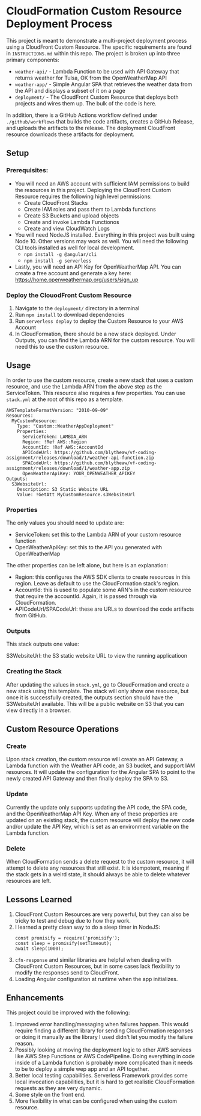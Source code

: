 # CloudFormation Custom Resource Deployment Process

This project is meant to demonstrate a multi-project deployment process using a CloudFront Custom Resource. The specific requirements are found in `INSTRUCTIONS.md` within this repo. The project is broken up into three primary components:

- `weather-api/` - Lambda Function to be used with API Gateway that returns weather for Tulsa, OK from the OpenWeatherMap API
- `weather-app/` - Simple Angular SPA that retrieves the weather data from the API and displays a subset of it on a page
- `deployment/` - The CloudFront Custom Resource that deploys both projects and wires them up. The bulk of the code is here.

In addition, there is a GitHub Actions workflow defined under `./github/workflows` that builds the code artifacts, creates a GitHub Release, and uploads the artifacts to the release. The deployment CloudFront resource downloads these artifacts for deployment.

## Setup

### Prerequisites:

- You will need an AWS account with sufficient IAM permissions to build the resources in this project. Deploying the CloudFront Custom Resource requires the following high level permissions:
  - Create CloudFront Stacks
  - Create IAM roles and pass them to Lambda functions
  - Create S3 Buckets and upload objects
  - Create and invoke Lambda Functionos
  - Create and view CloudWatch Logs
- You will need NodeJS installed. Everything in this project was built using Node 10. Other versions may work as well. You will need the following CLI tools installed as well for local development.
  - `npm install -g @angular/cli`
  - `npm install -g serverless`
- Lastly, you will need an API Key for OpenWeatherMap API. You can create a free account and generate a key here: https://home.openweathermap.org/users/sign_up

### Deploy the ClouodFront Custom Resource

1. Navigate to the `deployment/` directory in a terminal
2. Run `npm install` to download dependencies
3. Run `serverless deploy` to deploy the Custom Resource to your AWS Account
4. In CloudFormation, there should be a new stack deployed. Under Outputs, you can find the Lambda ARN for the custom resource. You will need this to use the custom resource.

## Usage

In order to use the custom resource, create a new stack that uses a custom resource, and use the Lambda ARN from the above step as the ServiceToken. This resource also requires a few properties. You can use `stack.yml` at the root of this repo as a template.

```
AWSTemplateFormatVersion: "2010-09-09"
Resources:
  MyCustomResource:
    Type: "Custom::WeatherAppDeployment"
    Properties:
      ServiceToken: LAMBDA_ARN
      Region: !Ref AWS::Region
      AccountId: !Ref AWS::AccountId
      APICodeUrl: https://github.com/blytheaw/vf-coding-assignment/releases/download/1/weather-api-function.zip
      SPACodeUrl: https://github.com/blytheaw/vf-coding-assignment/releases/download/1/weather-app.zip
      OpenWeatherApiKey: YOUR_OPENWEATHER_APIKEY
Outputs:
  S3WebsiteUrl:
    Description: S3 Static Website URL
    Value: !GetAtt MyCustomResource.s3WebsiteUrl
```

### Properties

The only values you should need to update are:

- ServiceToken: set this to the Lambda ARN of your custom resource function
- OpenWeatherApiKey: set this to the API you generated with OpenWeatherMap

The other properties can be left alone, but here is an explanation:

- Region: this configures the AWS SDK clients to create resources in this region. Leave as default to use the CloudFormation stack's region.
- AccountId: this is used to populate some ARN's in the custom resource that require the accountId. Again, it is passed through via CloudFormation.
- APICodeUrl/SPACodeUrl: these are URLs to download the code artifacts from GitHub.

### Outputs

This stack outputs one value:

S3WebsiteUrl: the S3 static website URL to view the running applicatioon

### Creating the Stack

After updating the values in `stack.yml`, go to CloudFormation and create a new stack using this template. The stack will only show one resource, but once it is successfully created, the outputs section should have the S3WebsiteUrl available. This will be a public website on S3 that you can view directly in a browser.

## Custom Resource Operations

### Create

Upon stack creation, the custom resource will create an API Gateway, a Lambda function with the Weather API code, an S3 bucket, and support IAM resources. It will update the configuration for the Angular SPA to point to the newly created API Gateway and then finally deploy the SPA to S3.

### Update

Currently the update only supports updating the API code, the SPA code, and the OpenWeatherMap API Key. When any of these properties are updated on an existing stack, the custom resource will deploy the new code and/or update the API Key, which is set as an environment variable on the Lambda function.

### Delete

When CloudFormation sends a delete request to the custom resource, it will attempt to delete any resources that still exist. It is idempotent, meaning if the stack gets in a weird state, it should always be able to delete whatever resources are left.

## Lessons Learned

1. CloudFront Custom Resources are very powerful, but they can also be tricky to test and debug due to how they work.
2. I learned a pretty clean way to do a sleep timer in NodeJS:
   ```
   const promisify = require('promisify');
   const sleep = promisify(setTimeout);
   await sleep(1000);
   ```
3. `cfn-response` and similar libraries are helpful when dealing with CloudFront Custom Resources, but in some cases lack flexibility to modify the responses send to CloudFront.
4. Loading Angular configuration at runtime when the app initializes.

## Enhancements

This project could be improved with the following:

1. Improved error handling/messaging when failures happen. This would require finding a different library for sending CloudFormation responses or doing it manually as the library I used didn't let you modify the failure reason.
2. Possibly looking at moving the deployment logic to other AWS services like AWS Step Functions or AWS CodePipeline. Doing everything in code inside of a Lambda function is probably more complicated than it needs to be to deploy a simple wep app and an API together.
3. Better local testing capabilities. Serverless Framework provides some local invocation capabilities, but it is hard to get realistic CloudFormation requests as they are very dynamic.
4. Some style on the front end.
5. More flexibility in what can be configured when using the custom resource.
